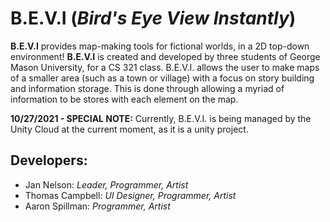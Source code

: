 # **B.E.V.I** (*Bird's Eye View Instantly*)
**B.E.V.I** provides map-making tools for fictional worlds, in a 2D top-down environment! **B.E.V.I** is created and developed by three students of George Mason University, for a CS 321 class. B.E.V.I. allows the user to make maps of a smaller area (such as a town or village) with a focus on story building and information storage. This is done through allowing a myriad of information to be stores with each element on the map.

**10/27/2021 - SPECIAL NOTE:** Currently, B.E.V.I. is being managed by the Unity Cloud at the current moment, as it is a unity project.

## Developers:
* Jan Nelson: *Leader, Programmer, Artist*
* Thomas Campbell: *UI Designer, Programmer, Artist*
* Aaron Spillman: *Programmer, Artist*
